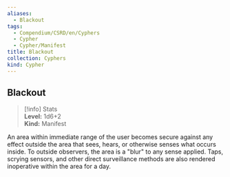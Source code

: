 ```yaml
---
aliases:
  - Blackout
tags:
  - Compendium/CSRD/en/Cyphers
  - Cypher
  - Cypher/Manifest
title: Blackout
collection: Cyphers
kind: Cypher
---
```

## Blackout  
>[!info] Stats  
> **Level:** 1d6+2  
> **Kind:** Manifest
  
An area within immediate range of the user becomes secure against any effect outside the area that sees, hears, or otherwise senses what occurs inside. To outside observers, the area is a "blur" to any sense applied. Taps, scrying sensors, and other direct surveillance methods are also rendered inoperative within the area for a day.